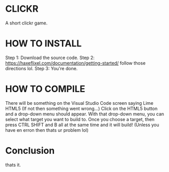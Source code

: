 # CLICKR
A short clickr game.
# HOW TO INSTALL
Step 1: Download the source code.
Step 2: https://haxeflixel.com/documentation/getting-started/ follow those directions lol.
Step 3: You're done.
# HOW TO COMPILE
There will be something on the Visual Studio Code screen saying Lime HTML5 (If not then something went wrong...)
Click on the HTML5 button and a drop-down menu should appear. With that drop-down menu, you can select what target you want to build to.
Once you choose a target, then press CTRL SHIFT and B all at the same time and it will build! (Unless you have en erron then thats ur problem lol)
# Conclusion
thats it.
